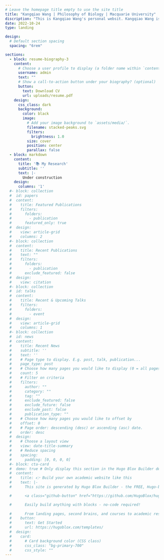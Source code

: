 ```yaml
---
# Leave the homepage title empty to use the site title
title: "Kangqiao Wang | Philosophy of Biology | Macquarie University"
discription: "This is Kangqiao Wang's personal websit. Kangqiao Wang is a PhD student in the School of Humanities, Macquarie University, Sydney, Australia. His main research interest is the philosophy of biology."
date: 2022-10-24
type: landing

design:
  # Default section spacing
  spacing: "6rem"

sections:
  - block: resume-biography-3
    content:
      # Choose a user profile to display (a folder name within `content/authors/`)
      username: admin
      text: ""
      # Show a call-to-action button under your biography? (optional)
      button:
        text: Download CV
        url: uploads/resume.pdf
    design:
      css_class: dark
      background:
        color: black
        image:
          # Add your image background to `assets/media/`.
          filename: stacked-peaks.svg
          filters:
            brightness: 1.0
          size: cover
          position: center
          parallax: false
  - block: markdown
    content:
      title: '📚 My Research'
      subtitle: ''
      text: |-
        Under construction
    design:
      columns: '1'
  #- block: collection
  #  id: papers
  #  content:
  #    title: Featured Publications
  #    filters:
  #      folders:
  #        - publication
  #      featured_only: true
  #  design:
  #    view: article-grid
  #    columns: 2
  #- block: collection
  #  content:
  #    title: Recent Publications
  #    text: ""
  #    filters:
  #      folders:
  #        - publication
  #      exclude_featured: false
  #  design:
  #    view: citation
  #- block: collection
  #  id: talks
  #  content:
  #    title: Recent & Upcoming Talks
  #    filters:
  #      folders:
  #        - event
  #  design:
  #    view: article-grid
  #    columns: 1
  #- block: collection
  #  id: news
  #  content:
  #    title: Recent News
  #    subtitle: ''
  #    text: ''
  #    # Page type to display. E.g. post, talk, publication...
  #    page_type: post
  #    # Choose how many pages you would like to display (0 = all pages)
  #    count: 5
  #    # Filter on criteria
  #    filters:
  #      author: ""
  #      category: ""
  #      tag: ""
  #      exclude_featured: false
  #      exclude_future: false
  #      exclude_past: false
  #      publication_type: ""
  #    # Choose how many pages you would like to offset by
  #    offset: 0
  #    # Page order: descending (desc) or ascending (asc) date.
  #    order: desc
  #  design:
  #    # Choose a layout view
  #    view: date-title-summary
  #    # Reduce spacing
  #    spacing:
  #      padding: [0, 0, 0, 0]
  #- block: cta-card
  #  demo: true # Only display this section in the Hugo Blox Builder demo site
  #  content:
  #    title: 👉 Build your own academic website like this
  #    text: |-
  #      This site is generated by Hugo Blox Builder - the FREE, Hugo-based open source website builder trusted by 250,000+ academics like you.

  #      <a class="github-button" href="https://github.com/HugoBlox/hugo-blox-builder" data-color-scheme="no-preference: light; light: light; dark: dark;" data-icon="octicon-star" data-size="large" data-show-count="true" aria-label="Star HugoBlox/hugo-blox-builder on GitHub">Star</a>

  #      Easily build anything with blocks - no-code required!
        
  #      From landing pages, second brains, and courses to academic resumés, conferences, and tech blogs.
  #    button:
  #      text: Get Started
  #      url: https://hugoblox.com/templates/
  #  design:
  #    card:
  #      # Card background color (CSS class)
  #      css_class: "bg-primary-700"
  #      css_style: ""
---
```

